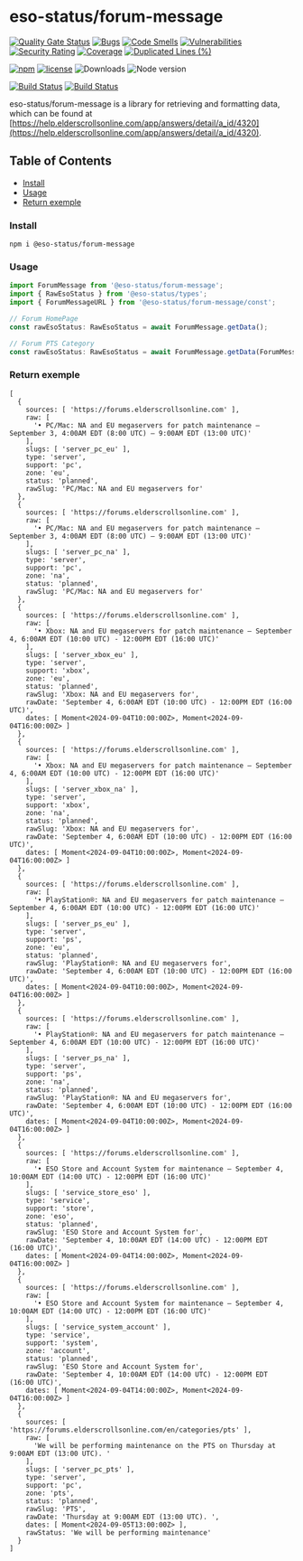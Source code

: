 # eso-status/forum-message

[![Quality Gate Status](https://sonarcloud.io/api/project_badges/measure?project=eso-status_forum-message&metric=alert_status)](https://sonarcloud.io/summary/new_code?id=eso-status_forum-message)
[![Bugs](https://sonarcloud.io/api/project_badges/measure?project=eso-status_forum-message&metric=bugs)](https://sonarcloud.io/summary/new_code?id=eso-status_forum-message)
[![Code Smells](https://sonarcloud.io/api/project_badges/measure?project=eso-status_forum-message&metric=code_smells)](https://sonarcloud.io/summary/new_code?id=eso-status_forum-message)
[![Vulnerabilities](https://sonarcloud.io/api/project_badges/measure?project=eso-status_forum-message&metric=vulnerabilities)](https://sonarcloud.io/summary/new_code?id=eso-status_forum-message)
[![Security Rating](https://sonarcloud.io/api/project_badges/measure?project=eso-status_forum-message&metric=security_rating)](https://sonarcloud.io/summary/new_code?id=eso-status_forum-message)
[![Coverage](https://sonarcloud.io/api/project_badges/measure?project=eso-status_forum-message&metric=coverage)](https://sonarcloud.io/summary/new_code?id=eso-status_forum-message)
[![Duplicated Lines (%)](https://sonarcloud.io/api/project_badges/measure?project=eso-status_forum-message&metric=duplicated_lines_density)](https://sonarcloud.io/summary/new_code?id=eso-status_forum-message)

[![npm](https://img.shields.io/npm/v/@eso-status/forum-message)](https://www.npmjs.com/package/@eso-status/forum-message)
[![license](https://img.shields.io/npm/l/@eso-status/forum-message)](https://github.com/eso-status/forum-message/blob/master/LICENSE.md)
<img src="https://img.shields.io/npm/dt/@eso-status/forum-message" alt="Downloads" />
<img src="https://img.shields.io/node/v/@eso-status/forum-message" alt="Node version" />

[![Build Status](https://github.com/eso-status/forum-message/workflows/CI/badge.svg)](https://github.com/eso-status/forum-message/actions/workflows/CI.yaml)
[![Build Status](https://github.com/eso-status/forum-message/workflows/CD/badge.svg)](https://github.com/eso-status/forum-message/actions/workflows/CD.yaml)

eso-status/forum-message is a library for retrieving and formatting data, which can be found at [https://help.elderscrollsonline.com/app/answers/detail/a_id/4320](https://help.elderscrollsonline.com/app/answers/detail/a_id/4320).

## Table of Contents
- [Install](#install)
- [Usage](#usage)
- [Return exemple](#return-exemple)

### Install
```shell
npm i @eso-status/forum-message
```

### Usage
```javascript
import ForumMessage from '@eso-status/forum-message';
import { RawEsoStatus } from '@eso-status/types';
import { ForumMessageURL } from '@eso-status/forum-message/const';

// Forum HomePage
const rawEsoStatus: RawEsoStatus = await ForumMessage.getData();

// Forum PTS Category
const rawEsoStatus: RawEsoStatus = await ForumMessage.getData(ForumMessageURL);
```
### Return exemple
```text
[
  {
    sources: [ 'https://forums.elderscrollsonline.com' ],
    raw: [
      '• PC/Mac: NA and EU megaservers for patch maintenance – September 3, 4:00AM EDT (8:00 UTC) – 9:00AM EDT (13:00 UTC)'
    ],
    slugs: [ 'server_pc_eu' ],
    type: 'server',
    support: 'pc',
    zone: 'eu',
    status: 'planned',
    rawSlug: 'PC/Mac: NA and EU megaservers for'
  },
  {
    sources: [ 'https://forums.elderscrollsonline.com' ],
    raw: [
      '• PC/Mac: NA and EU megaservers for patch maintenance – September 3, 4:00AM EDT (8:00 UTC) – 9:00AM EDT (13:00 UTC)'
    ],
    slugs: [ 'server_pc_na' ],
    type: 'server',
    support: 'pc',
    zone: 'na',
    status: 'planned',
    rawSlug: 'PC/Mac: NA and EU megaservers for'
  },
  {
    sources: [ 'https://forums.elderscrollsonline.com' ],
    raw: [
      '• Xbox: NA and EU megaservers for patch maintenance – September 4, 6:00AM EDT (10:00 UTC) - 12:00PM EDT (16:00 UTC)'
    ],
    slugs: [ 'server_xbox_eu' ],
    type: 'server',
    support: 'xbox',
    zone: 'eu',
    status: 'planned',
    rawSlug: 'Xbox: NA and EU megaservers for',
    rawDate: 'September 4, 6:00AM EDT (10:00 UTC) - 12:00PM EDT (16:00 UTC)',
    dates: [ Moment<2024-09-04T10:00:00Z>, Moment<2024-09-04T16:00:00Z> ]
  },
  {
    sources: [ 'https://forums.elderscrollsonline.com' ],
    raw: [
      '• Xbox: NA and EU megaservers for patch maintenance – September 4, 6:00AM EDT (10:00 UTC) - 12:00PM EDT (16:00 UTC)'
    ],
    slugs: [ 'server_xbox_na' ],
    type: 'server',
    support: 'xbox',
    zone: 'na',
    status: 'planned',
    rawSlug: 'Xbox: NA and EU megaservers for',
    rawDate: 'September 4, 6:00AM EDT (10:00 UTC) - 12:00PM EDT (16:00 UTC)',
    dates: [ Moment<2024-09-04T10:00:00Z>, Moment<2024-09-04T16:00:00Z> ]
  },
  {
    sources: [ 'https://forums.elderscrollsonline.com' ],
    raw: [
      '• PlayStation®: NA and EU megaservers for patch maintenance – September 4, 6:00AM EDT (10:00 UTC) - 12:00PM EDT (16:00 UTC)'
    ],
    slugs: [ 'server_ps_eu' ],
    type: 'server',
    support: 'ps',
    zone: 'eu',
    status: 'planned',
    rawSlug: 'PlayStation®: NA and EU megaservers for',
    rawDate: 'September 4, 6:00AM EDT (10:00 UTC) - 12:00PM EDT (16:00 UTC)',
    dates: [ Moment<2024-09-04T10:00:00Z>, Moment<2024-09-04T16:00:00Z> ]
  },
  {
    sources: [ 'https://forums.elderscrollsonline.com' ],
    raw: [
      '• PlayStation®: NA and EU megaservers for patch maintenance – September 4, 6:00AM EDT (10:00 UTC) - 12:00PM EDT (16:00 UTC)'
    ],
    slugs: [ 'server_ps_na' ],
    type: 'server',
    support: 'ps',
    zone: 'na',
    status: 'planned',
    rawSlug: 'PlayStation®: NA and EU megaservers for',
    rawDate: 'September 4, 6:00AM EDT (10:00 UTC) - 12:00PM EDT (16:00 UTC)',
    dates: [ Moment<2024-09-04T10:00:00Z>, Moment<2024-09-04T16:00:00Z> ]
  },
  {
    sources: [ 'https://forums.elderscrollsonline.com' ],
    raw: [
      '• ESO Store and Account System for maintenance – September 4, 10:00AM EDT (14:00 UTC) - 12:00PM EDT (16:00 UTC)'
    ],
    slugs: [ 'service_store_eso' ],
    type: 'service',
    support: 'store',
    zone: 'eso',
    status: 'planned',
    rawSlug: 'ESO Store and Account System for',
    rawDate: 'September 4, 10:00AM EDT (14:00 UTC) - 12:00PM EDT (16:00 UTC)',
    dates: [ Moment<2024-09-04T14:00:00Z>, Moment<2024-09-04T16:00:00Z> ]
  },
  {
    sources: [ 'https://forums.elderscrollsonline.com' ],
    raw: [
      '• ESO Store and Account System for maintenance – September 4, 10:00AM EDT (14:00 UTC) - 12:00PM EDT (16:00 UTC)'
    ],
    slugs: [ 'service_system_account' ],
    type: 'service',
    support: 'system',
    zone: 'account',
    status: 'planned',
    rawSlug: 'ESO Store and Account System for',
    rawDate: 'September 4, 10:00AM EDT (14:00 UTC) - 12:00PM EDT (16:00 UTC)',
    dates: [ Moment<2024-09-04T14:00:00Z>, Moment<2024-09-04T16:00:00Z> ]
  },
  {
    sources: [ 'https://forums.elderscrollsonline.com/en/categories/pts' ],
    raw: [
      'We will be performing maintenance on the PTS on Thursday at 9:00AM EDT (13:00 UTC). '
    ],
    slugs: [ 'server_pc_pts' ],
    type: 'server',
    support: 'pc',
    zone: 'pts',
    status: 'planned',
    rawSlug: 'PTS',
    rawDate: 'Thursday at 9:00AM EDT (13:00 UTC). ',
    dates: [ Moment<2024-09-05T13:00:00Z> ],
    rawStatus: 'We will be performing maintenance'
  }
]
```
